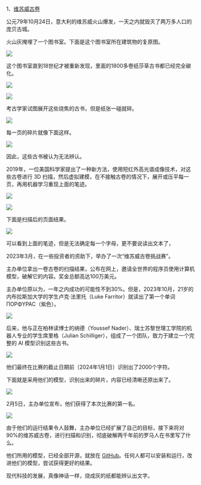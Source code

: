 1、[维苏威古卷](https://scrollprize.org/grandprize)

公元79年10月24日，意大利的维苏威火山爆发，一天之内就毁灭了两万多人口的庞贝古城。

火山灰掩埋了一个图书室。下面是这个图书室所在建筑物的复原图。

![](https://cdn.beekka.com/blogimg/asset/202402/bg2024020606.webp)

这个图书室直到18世纪才被重新发现，里面的1800多卷纸莎草古书都已经完全碳化。

![](https://cdn.beekka.com/blogimg/asset/202402/bg2024020601.webp)

![](https://cdn.beekka.com/blogimg/asset/202402/bg2024020602.webp)

考古学家试图展开这些烧焦的古书，但是纸张一碰就碎。

![](https://cdn.beekka.com/blogimg/asset/202402/bg2024020603.webp)

每一页的碎片就像下面这样。

![](https://cdn.beekka.com/blogimg/asset/202402/bg2024020604.webp)

因此，这些古书被认为无法辨认。

2019年，一位美国科学家提出了一种新方法，使用短红外高光谱成像技术，对这些古卷进行 3D 扫描，然后虚拟建模，在不接触古卷的情况下，展开或压平每一页，再用机器学习重现上面的笔迹。

![](https://cdn.beekka.com/blogimg/asset/202402/bg2024020605.webp)

![](https://cdn.beekka.com/blogimg/asset/202402/bg2024020607.webp)

下面是扫描后的页面结果。

![](https://cdn.beekka.com/blogimg/asset/202402/bg2024020608.webp)

可以看到上面的笔迹，但是无法确定每一个字母，更不要说读出文本了，

2023年3月，在一些投资者的资助下，举办了一次“维苏威古卷挑战赛”。

主办单位拿出一卷古卷的扫描结果，公布在网上，邀请全世界的程序员使用计算机模型，破解它的内容。奖金总额高达100万美元。

主办单位原以为，一年之内成功的可能性不到30%。但是，2023年10月，21岁的内布拉斯加大学的学生卢克·法里托（Luke Farritor）就读出了第一个单词 ΠΟΡΦΥΡΑϹ（紫色）。

![](https://cdn.beekka.com/blogimg/asset/202402/bg2024020609.webp)

后来，他与正在柏林读博士的纳德（Youssef Nader）、瑞士苏黎世理工学院的机器人专业的学生席里格（Julian Schilliger），组成了一个团队，致力于建立一个完整的 AI 模型识别这些古书。

![](https://cdn.beekka.com/blogimg/asset/202402/bg2024020610.webp)

他们最终在比赛的截止日期前（2024年1月1日）识别出了2000个字符。

下面就是采用他们的模型，识别出来的碎片，内容已经清晰还原出来了。

![](https://cdn.beekka.com/blogimg/asset/202402/bg2024020611.webp)

2月5日，主办单位宣布，他们获得了本次比赛的第一名。

![](https://cdn.beekka.com/blogimg/asset/202402/bg2024020612.webp)

由于他们的运行结果令人鼓舞，主办单位已经扩展了自己的目标，接下来将对90%的维苏威古卷，进行扫描和识别，彻底破解两千年前的罗马人在书里写了什么。

他们所用的模型，已经全部开源，就放在 [GitHub](https://github.com/younader/Vesuvius-Grandprize-Winner)。任何人都可以安装和运行，改进他们的模型，尝试获得更好的结果。

现代科技的发展，真像神话一样，烧成灰的纸都能辨认出文字。